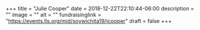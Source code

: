 +++
title = "Julie Cooper"
date = 2018-12-22T22:10:44-06:00
description = ""
image = ""
alt = ""
fundraisinglink = "https://events.lls.org/mid/soywichita19/jcooper"
draft = false
+++

